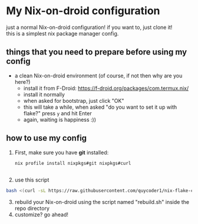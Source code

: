 # My Nix-on-droid configuration
just a normal Nix-on-droid configuration! if you want to, just clone it!  
this is a simplest nix package manager config.

## things that you need to prepare before using my config
- a clean Nix-on-droid environment (of course, if not then why are you here?)
  - install it from F-Droid: https://f-droid.org/packages/com.termux.nix/
  - install it normally
  - when asked for bootstrap, just click "OK"
  - this will take a while, when asked "do you want to set it up with flake?" press `y` and hit Enter
  - again, waiting is happiness :))

## how to use my config
1. First, make sure you have **git** installed:
   ```bash
   nix profile install nixpkgs#git nixpkgs#curl
  
2. use this script
  ```bash
bash <(curl -sL https://raw.githubusercontent.com/quycoder1/nix-flake-cfg/main/setup.sh)
```
3. rebuild your Nix-on-droid using the script named "rebuild.sh" inside the repo directory
4. customize? go ahead!
